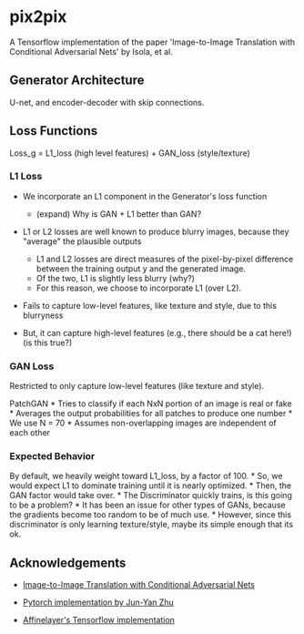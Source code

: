 # pix2pix

A Tensorflow implementation of the paper 'Image-to-Image Translation with Conditional Adversarial Nets' by Isola, et al.

## Generator Architecture

U-net, and encoder-decoder with skip connections.

## Loss Functions

Loss_g = L1_loss (high level features) + GAN_loss (style/texture)

### L1 Loss

* We incorporate an L1 component in the Generator's loss function
    * (expand) Why is GAN + L1 better than GAN?

* L1 or L2 losses are well known to produce blurry images, because they "average" the plausible outputs
    * L1 and L2 losses are direct measures of the pixel-by-pixel difference between the training output y and the generated image. 
    * Of the two, L1 is slightly less blurry (why?)
    * For this reason, we choose to incorporate L1 (over L2).

* Fails to capture low-level features, like texture and style, due to this blurryness
* But, it can capture high-level features (e.g., there should be a cat here!) (is this true?)

### GAN Loss

Restricted to only capture low-level features (like texture and style).

PatchGAN
    * Tries to classify if each NxN portion of an image is real or fake
    * Averages the output probabilities for all patches to produce one number
    * We use N = 70
    * Assumes non-overlapping images are independent of each other

### Expected Behavior

By default, we heavily weight toward L1_loss, by a factor of 100. 
    * So, we would expect L1 to dominate training until it is nearly optimized.
    * Then, the GAN factor would take over.
    * The Discriminator quickly trains, is this going to be a problem?
        * It has been an issue for other types of GANs, because the gradients become too random to be of much use.
        * However, since this discriminator is only learning texture/style, maybe its simple enough that its ok.


## Acknowledgements

* [Image-to-Image Translation with Conditional Adversarial Nets](https://arxiv.org/pdf/1611.07004.pdf)

* [Pytorch implementation by Jun-Yan Zhu](https://github.com/junyanz/pytorch-CycleGAN-and-pix2pix)

* [Affinelayer's Tensorflow implementation](https://github.com/affinelayer/pix2pix-tensorflow)
